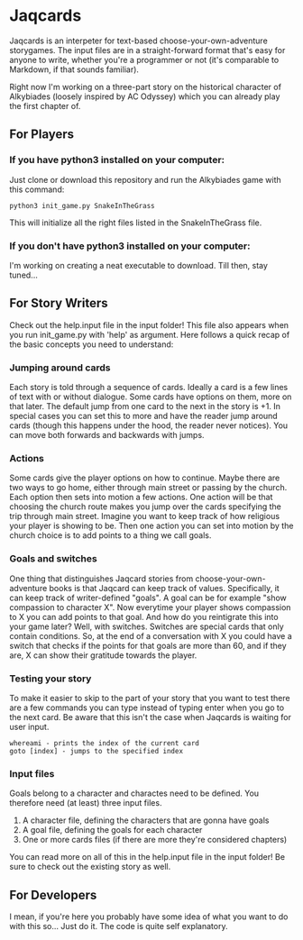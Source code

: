 # Jaqcards
Jaqcards is an interpeter for text-based choose-your-own-adventure storygames. The input files are in a straight-forward
format that's easy for anyone to write, whether you're a programmer or not (it's comparable to Markdown, if that sounds familiar).

Right now I'm working on a three-part story on the historical character of Alkybiades (loosely inspired by AC Odyssey) which
you can already play the first chapter of.

## For Players
### If you have python3 installed on your computer:
Just clone or download this repository and run the Alkybiades game with this command:
```
python3 init_game.py SnakeInTheGrass
```
This will initialize all the right files listed in the SnakeInTheGrass file.
### If you don't have python3 installed on your computer:
I'm working on creating a neat executable to download. Till then, stay tuned...
## For Story Writers
Check out the help.input file in the input folder! This file also appears when you run init_game.py with 'help' as argument.
Here follows a quick recap of the basic concepts you need to understand:
### Jumping around cards
Each story is told through a sequence of cards. Ideally a card is a few lines of text with or without dialogue. Some cards have
options on them, more on that later. The default jump from one card to the next in the story is +1. In special cases you can set
this to more and have the reader jump around cards (though this happens under the hood, the reader never notices). You can move both
forwards and backwards with jumps.
### Actions
Some cards give the player options on how to continue. Maybe there are two ways to go home, either through main street
or passing by the church. Each option then sets into motion a few actions. One action will be that choosing the church route makes
you jump over the cards specifying the trip through main street. Imagine you want to keep track of how religious your player
is showing to be. Then one action you can set into motion by the church choice is to add points to a thing we call goals.
### Goals and switches
One thing that distinguishes Jaqcard stories from choose-your-own-adventure books is that Jaqcard can keep track of values. 
Specifically, it can keep track of writer-defined "goals". A goal can be for example "show compassion to character X". Now
everytime your player shows compassion to X you can add points to that goal. And how do you reintigrate this into your game
later? Well, with switches. Switches are special cards that only contain conditions. So, at the end of a conversation with X
you could have a switch that checks if the points for that goals are more than 60, and if they are, X can show their gratitude
towards the player.

### Testing your story
To make it easier to skip to the part of your story that you want to test there are a few commands you can type instead of typing enter when you go to the next card. Be aware that this isn't the case when Jaqcards is waiting for user input.
```
whereami - prints the index of the current card
goto [index] - jumps to the specified index
```
### Input files
Goals belong to a character and charactes need to be defined. You therefore need (at least) three input files. 
1. A character file, defining the characters that are gonna have goals
2. A goal file, defining the goals for each character
3. One or more cards files (if there are more they're considered chapters)

You can read more on all of this in the help.input file in the input folder! Be sure to check out the existing story as well.

## For Developers
I mean, if you're here you probably have some idea of what you want to do with this so... Just do it. The code is quite
self explanatory.
